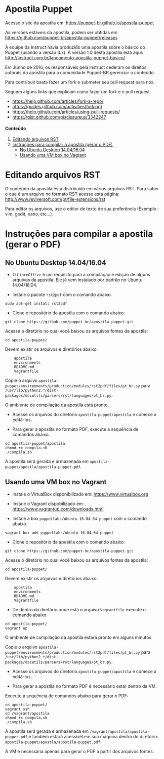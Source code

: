 # Apostila Puppet #

Acesse o site da apostila em: https://puppet-br.github.io/apostila-puppet

As versões estáveis da apostila, podem ser obtidas em: https://github.com/puppet-br/apostila-puppet/releases

A equipe da Instruct havia produzido uma apostila sobre o básico do Puppet (usando a versão 3.x). A versão 1.0 desta apostila está aqui: http://instruct.com.br/lancamento-apostila-puppet-basico/

Em Junho de 2016, os responsáveis pela Instruct cederam os direitos autorais da apostila para a comunidade Puppet-BR gerenciar o conteúdo.

Para contribuir basta fazer um fork e submeter seu pull request para nós.

Seguem alguns links que explicam como fazer um fork e o pull request.

* https://help.github.com/articles/fork-a-repo/
* https://guides.github.com/activities/forking/
* https://help.github.com/articles/using-pull-requests/
* https://gist.github.com/piscisaureus/3342247

[Editando arquivos RST]: #editando-arquivos-rst
[Instruções para compilar a apostila (gerar o PDF)]: #instruções-para-compilar-a-apostila-gerar-o-pdf
[No Ubuntu Desktop 14.04/16.04]: #no-ubuntu-desktop-14041604
[Usando uma VM box no Vagrant]: #usando-uma-vm-box-no-vagrant

#### Conteúdo

1. [Editando arquivos RST][Editando arquivos RST]
2. [Instruções para compilar a apostila (gerar o PDF)][Instruções para compilar a apostila (gerar o PDF)]
    - [No Ubuntu Desktop 14.04/16.04][No Ubuntu Desktop 14.04/16.04]
    - [Usando uma VM box no Vagrant][Usando uma VM box no Vagrant]

# Editando arquivos RST

O conteúdo da apostila está distribuído em vários arquivos RST.
Para saber o que é um arquivo no formato RST acesse esta página: http://www.reviversoft.com/pt/file-extensions/rst

Para editar os arquivos, use o editor de texto de sua preferência (Exemplo.: vim, gedit, nano, etc...).

# Instruções para compilar a apostila (gerar o PDF)

## No Ubuntu Desktop 14.04/16.04

* O `LibreOffice` é um requisito para a compilação e edição de alguns arquivos da apostila. 
Ele já vem instalado por padrão no Ubuntu 14.04/16.04.

* Instale o pacote `rst2pdf` com o comando abaixo.

```
sudo apt-get install rst2pdf
```

* Clone o repositório da apostila com o comando abaixo:

```
git clone https://github.com/puppet-br/apostila-puppet.git
```

Acesse o diretório no qual você baixou os arquivos fontes da apostila:

```
cd apostila-puppet/
```

Devem existir os arquivos e diretórios abaixo:

```
    apostila
    environments
    README.md
    Vagrantfile
```

Copie o arquivo `apostila-puppet/environments/production/modules/rst2pdf/files/pt_br.py` para `/usr/lib/python2.*/dist-packages/docutils/parsers/rst/languages/pt_br.py`.

O ambiente de compilação da apostila está pronto.

* Acesse os arquivos do diretório `apostila-puppet/apostila` e comece a editá-los.

* Para gerar a apostila no formato PDF, execute a sequência de comandos abaixo.

```
cd apostila-puppet/apostila
chmod +x compila.sh
./compila.sh
```

A apostila será gerada e armazenada em `apostila-puppet/apostla/apostila-puppet.pdf`.

## Usando uma VM box no Vagrant

* Instale o VirtualBox disponibilizado em: https://www.virtualbox.org

* Instale o Vagrant dispobilizado em: https://www.vagrantup.com/downloads.html

* Instale a box `puppetlabs/ubuntu-16.04-64-puppet` com o comando abaixo.

```
vagrant box add puppetlabs/ubuntu-16.04-64-puppet
```

* Clone o repositório da apostila com o comando abaixo:

```
git clone https://github.com/puppet-br/apostila-puppet.git
```

Acesse o diretório no qual você baixou os arquivos fontes da apostila:

```
cd apostila-puppet/
```

Devem existir os arquivos e diretórios abaixo:

```
    apostila
    environments
    README.md
    Vagrantfile
```

* De dentro do diretório onde está o arquivo `Vagrantfile` execute o comando abaixo

```
cd apostila-puppet/
vagrant up
```

O ambiente de compilação da apostila estará pronto em alguns minutos.

Copie o arquivo `apostila-puppet/environments/production/modules/rst2pdf/files/pt_br.py` para `/usr/lib/python2.*/dist-packages/docutils/parsers/rst/languages/pt_br.py`.

* Acesse os arquivos do diretório `apostila-puppet/apostila` e comece a editá-los.

* Para gerar a apostila no formato PDF é necessário estar dentro da VM. 

Execute a sequência de comandos abaixo para gerar o PDF:

```
cd apostila-puppet/
vagrant ssh
cd /vagrant/apostila
chmod +x compila.sh
./compila.sh
```

A apostila será gerada e armazenada em `/vagrant/apostila/apostila-puppet.pdf` e 
também estará acessível em sua máquina dentro do diretório: `apostila-puppet/apostla/apostila-puppet.pdf`.

A VM é necessária apenas para gerar o PDF a partir dos arquivos fontes.

